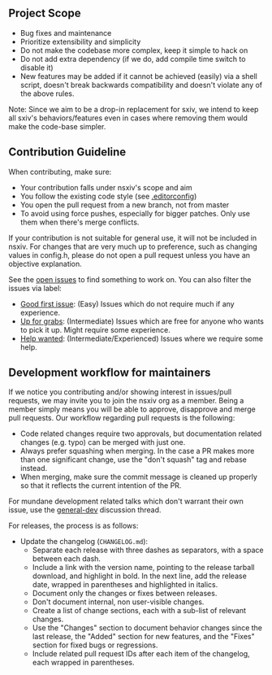 Project Scope
-------------

  * Bug fixes and maintenance
  * Prioritize extensibility and simplicity
  * Do not make the codebase more complex, keep it simple to hack on
  * Do not add extra dependency (if we do, add compile time switch to disable it)
  * New features may be added if it cannot be achieved (easily) via a shell script,
    doesn't break backwards compatibility and doesn't violate any of the above rules.

Note: Since we aim to be a drop-in replacement for sxiv, we intend to keep all
sxiv's behaviors/features even in cases where removing them would make the
code-base simpler.


Contribution Guideline
----------------------

When contributing, make sure:

  * Your contribution falls under nsxiv's scope and aim
  * You follow the existing code style (see [.editorconfig](.editorconfig))
  * You open the pull request from a new branch, not from master
  * To avoid using force pushes, especially for bigger patches. Only use them
    when there's merge conflicts.

If your contribution is not suitable for general use, it will not be included in nsxiv.
For changes that are very much up to preference, such as changing values in config.h,
please do not open a pull request unless you have an objective explanation.

See the [open issues](https://github.com/nsxiv/nsxiv/issues) to find something
to work on. You can also filter the issues via label:

* [Good first issue](https://github.com/nsxiv/nsxiv/issues?q=is%3Aissue+is%3Aopen+label%3A%22good+first+issue%22):
  (Easy) Issues which do not require much if any experience.
* [Up for grabs](https://github.com/nsxiv/nsxiv/issues?q=is%3Aissue+is%3Aopen+label%3A%22up+for+grabs%22):
  (Intermediate) Issues which are free for anyone who wants to pick it up.
  Might require some experience.
* [Help wanted](https://github.com/nsxiv/nsxiv/issues?q=is%3Aissue+is%3Aopen+label%3A%22help+wanted%22):
  (Intermediate/Experienced) Issues where we require some help.

Development workflow for maintainers
------------------------------------

If we notice you contributing and/or showing interest in issues/pull requests,
we may invite you to join the nsxiv org as a member. Being a member simply means
you will be able to approve, disapprove and merge pull requests. Our workflow
regarding pull requests is the following:

  * Code related changes require two approvals, but documentation related
    changes (e.g. typo) can be merged with just one.
  * Always prefer squashing when merging. In the case a PR makes more than one
    significant change, use the "don't squash" tag and rebase instead.
  * When merging, make sure the commit message is cleaned up properly so that
    it reflects the current intention of the PR.

For mundane development related talks which don't warrant their own issue, use
the [general-dev](https://github.com/nsxiv/nsxiv/discussions/119) discussion
thread.

For releases, the process is as follows:

  * Update the changelog (`CHANGELOG.md`):
    * Separate each release with three dashes as separators, with a space
      between each dash.
    * Include a link with the version name, pointing to the release tarball
      download, and highlight in bold. In the next line, add the release date,
      wrapped in parentheses and highlighted in italics.
    * Document only the changes or fixes between releases.
    * Don't document internal, non user-visible changes.
    * Create a list of change sections, each with a sub-list of relevant
      changes.
    * Use the "Changes" section to document behavior changes since the last
      release, the "Added" section for new features, and the "Fixes" section
      for fixed bugs or regressions.
    * Include related pull request IDs after each item of the changelog, each
      wrapped in parentheses.
